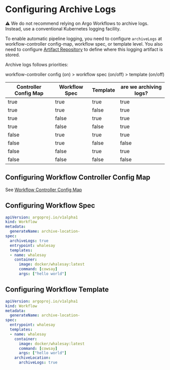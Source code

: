 # Configuring Archive Logs

⚠️ We do not recommend relying on Argo Workflows to archive logs. Instead, use a conventional Kubernetes logging facility.

To enable automatic pipeline logging, you need to configure `archiveLogs` at workflow-controller config-map, workflow spec, or template level. You also need to configure [Artifact Repository](configure-artifact-repository.md) to define where this logging artifact is stored.

Archive logs follows priorities:

workflow-controller config (on) > workflow spec (on/off) > template (on/off)

| Controller Config Map | Workflow Spec | Template | are we archiving logs? |
|-----------------------|---------------|----------|------------------------|
| true                  | true          | true     | true                   |
| true                  | true          | false    | true                   |
| true                  | false         | true     | true                   |
| true                  | false         | false    | true                   |
| false                 | true          | true     | true                   |
| false                 | true          | false    | false                  |
| false                 | false         | true     | true                   |
| false                 | false         | false    | false                  |

## Configuring Workflow Controller Config Map

See [Workflow Controller Config Map](workflow-controller-configmap.md)

## Configuring Workflow Spec

```yaml
apiVersion: argoproj.io/v1alpha1
kind: Workflow
metadata:
  generateName: archive-location-
spec:
  archiveLogs: true
  entrypoint: whalesay
  templates:
  - name: whalesay
    container:
      image: docker/whalesay:latest
      command: [cowsay]
      args: ["hello world"]
```

## Configuring Workflow Template

```yaml
apiVersion: argoproj.io/v1alpha1
kind: Workflow
metadata:
  generateName: archive-location-
spec:
  entrypoint: whalesay
  templates:
  - name: whalesay
    container:
      image: docker/whalesay:latest
      command: [cowsay]
      args: ["hello world"]
    archiveLocation:
      archiveLogs: true
```
